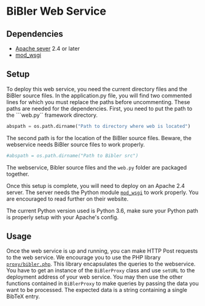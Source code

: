 # BiBler Web Service

## Dependencies
- [Apache sever](https://httpd.apache.org/) 2.4 or later
- [mod_wsgi](https://modwsgi.readthedocs.io/en/develop)

## Setup

To deploy this web service, you need the current directory files and the BiBler source files.
In the application.py file, you will find two commented lines for which you must replace the paths before uncommenting.
These paths are needed for the dependencies.
First, you need to put the path to the ```web.py`` framework directory.
```python
abspath = os.path.dirname("Path to directory where web is located")
```

The second path is for the location of the BiBler source files.
Beware, the webservice needs BiBler source files to work properly.
```python
#abspath = os.path.dirname("Path to Bibler src")
```

The webservice, Bibler source files and the `web.py` folder are packaged together.

Once this setup is complete, you will need to deploy on an Apache 2.4 server.
The server needs the Python module [`mod_wsgi`](https://modwsgi.readthedocs.io/en/develop) to work properly.
You are encouraged to read further on their website.

The current Python version used is Python 3.6, make sure your Python path is properly setup with your Apache's config.

## Usage
Once the web service is up and running, you can make HTTP Post requests to the web service.
We encourage you to use the PHP library [`proxy/bibler.php`](proxy/bibler.php). 
This library encapsulates the queries to the webservice.
You have to get an instance of the `BiBlerProxy` class and use `setURL` to the deployment address of your web service.
You may then use the other functions contained in `BiBlerProxy` to make queries by passing the data you want to be processed.
The expected data is a string containing a single BibTeX entry.